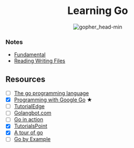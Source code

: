 <h1 align="center">Learning Go</h1>

<p align="center"> 
  <img src="https://user-images.githubusercontent.com/11765228/48174695-01aa0100-e344-11e8-8b31-5e6f05b84184.png" alt="gopher_head-min">
</p>

### Notes

- [Fundamental](https://github.com/LIYINGZHEN/learning-go/blob/master/fundamental.md)
- [Reading Writing Files](https://github.com/LIYINGZHEN/learning-go/blob/master/reading-writing-files.md)

## Resources

- [ ] [The go programming language](https://www.gopl.io)
- [x] [Programming with Google Go](https://goo.gl/Y1r1bA) ★
- [ ] [TutorialEdge](https://tutorialedge.net/course/golang/)
- [ ] [Golangbot.com](https://golangbot.com/learn-golang-series/)
- [ ] [Go in action](https://www.manning.com/books/go-in-action)
- [x] [TutorialsPoint](https://www.tutorialspoint.com/go/)
- [x] [A tour of go](https://tour.golang.org/list)
- [ ] [Go by Example](https://gobyexample.com/)
